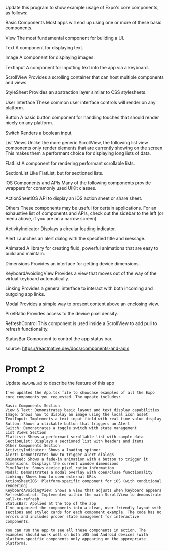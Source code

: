 Update this program to show example usage of Expo's core components, as follows: 


Basic Components
Most apps will end up using one or more of these basic components.

View
The most fundamental component for building a UI.

Text
A component for displaying text.

Image
A component for displaying images.

TextInput
A component for inputting text into the app via a keyboard.

ScrollView
Provides a scrolling container that can host multiple components and views.

StyleSheet
Provides an abstraction layer similar to CSS stylesheets.

User Interface
These common user interface controls will render on any platform.

Button
A basic button component for handling touches that should render nicely on any platform.

Switch
Renders a boolean input.

List Views
Unlike the more generic ScrollView, the following list view components only render elements that are currently showing on the screen. This makes them a performant choice for displaying long lists of data.

FlatList
A component for rendering performant scrollable lists.

SectionList
Like FlatList, but for sectioned lists.

iOS Components and APIs
Many of the following components provide wrappers for commonly used UIKit classes.

ActionSheetIOS
API to display an iOS action sheet or share sheet.

Others
These components may be useful for certain applications. For an exhaustive list of components and APIs, check out the sidebar to the left (or menu above, if you are on a narrow screen).

ActivityIndicator
Displays a circular loading indicator.

Alert
Launches an alert dialog with the specified title and message.

Animated
A library for creating fluid, powerful animations that are easy to build and maintain.

Dimensions
Provides an interface for getting device dimensions.

KeyboardAvoidingView
Provides a view that moves out of the way of the virtual keyboard automatically.

Linking
Provides a general interface to interact with both incoming and outgoing app links.

Modal
Provides a simple way to present content above an enclosing view.

PixelRatio
Provides access to the device pixel density.

RefreshControl
This component is used inside a ScrollView to add pull to refresh functionality.

StatusBar
Component to control the app status bar.

source: https://reactnative.dev/docs/components-and-apis

# Prompt 2 

Update `README.md` to describe the feature of this app 

``` 
I've updated the App.tsx file to showcase examples of all the Expo core components you requested. The update includes:

Basic Components Section
View & Text: Demonstrates basic layout and text display capabilities
Image: Shows how to display an image using the local icon asset
TextInput: Implements a text input field with real-time value display
Button: Shows a clickable button that triggers an Alert
Switch: Demonstrates a toggle switch with state management
List Views Section
FlatList: Shows a performant scrollable list with sample data
SectionList: Displays a sectioned list with headers and items
Other Components Section
ActivityIndicator: Shows a loading spinner
Alert: Demonstrates how to trigger alert dialogs
Animated: Shows a fade-in animation with a button to trigger it
Dimensions: Displays the current window dimensions
PixelRatio: Shows device pixel ratio information
Modal: Demonstrates a modal overlay with open/close functionality
Linking: Shows how to open external URLs
ActionSheetIOS: Platform-specific component for iOS (with conditional rendering)
KeyboardAvoidingView: Shows a view that adjusts when keyboard appears
RefreshControl: Implemented within the main ScrollView to demonstrate pull-to-refresh
StatusBar: Applied at the top of the app
I've organized the components into a clean, user-friendly layout with sections and styled cards for each component example. The code has no errors and includes proper state management for interactive components.

You can run the app to see all these components in action. The examples should work well on both iOS and Android devices (with platform-specific components only appearing on the appropriate platform).
```

